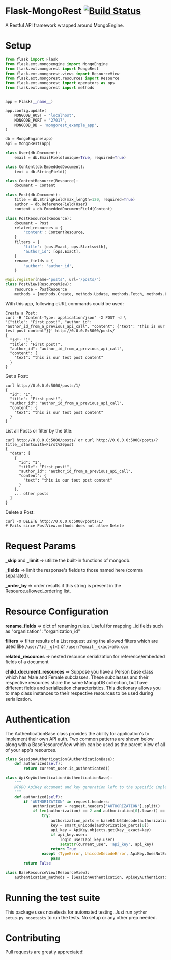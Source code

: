 Flask-MongoRest [![Build Status](https://secure.travis-ci.org/elasticsales/flask-mongorest.png?branch=master)](http://travis-ci.org/elasticsales/flask-mongorest)
===============
A Restful API framework wrapped around MongoEngine.

Setup
=====

``` python
from flask import Flask
from flask.ext.mongoengine import MongoEngine
from flask.ext.mongorest import MongoRest
from flask.ext.mongorest.views import ResourceView
from flask.ext.mongorest.resources import Resource
from flask.ext.mongorest import operators as ops
from flask.ext.mongorest import methods  


app = Flask(__name__)

app.config.update(
    MONGODB_HOST = 'localhost',
    MONGODB_PORT = '27017',
    MONGODB_DB = 'mongorest_example_app',
)

db = MongoEngine(app)
api = MongoRest(app)

class User(db.Document):
    email = db.EmailField(unique=True, required=True)

class Content(db.EmbeddedDocument):
    text = db.StringField()

class ContentResource(Resource):
    document = Content

class Post(db.Document):
    title = db.StringField(max_length=120, required=True)
    author = db.ReferenceField(User)
    content = db.EmbeddedDocumentField(Content)

class PostResource(Resource):
    document = Post
    related_resources = {
        'content': ContentResource,
    }
    filters = {
        'title': [ops.Exact, ops.Startswith],
        'author_id': [ops.Exact],
    }
    rename_fields = {
        'author': 'author_id',
    }

@api.register(name='posts', url='/posts/')
class PostView(ResourceView):
    resource = PostResource
    methods = [methods.Create, methods.Update, methods.Fetch, methods.List]
```

With this app, following cURL commands could be used:
```
Create a Post:
curl -H "Content-Type: application/json" -X POST -d \
'{"title": "First post!", "author_id": "author_id_from_a_previous_api_call", "content": {"text": "this is our test post content"}}' http://0.0.0.0:5000/posts/
{
  "id": "1",
  "title": "First post!",
  "author_id": "author_id_from_a_previous_api_call",
  "content": {
    "text": "this is our test post content"
  }
} 
```
Get a Post:
```
curl http://0.0.0.0:5000/posts/1/
{
  "id": "1",
  "title": "First post!",
  "author_id": "author_id_from_a_previous_api_call",
  "content": {
    "text": "this is our test post content"
  }
} 
```
List all Posts or filter by the title:
```
curl http://0.0.0.0:5000/posts/ or curl http://0.0.0.0:5000/posts/?title__startswith=First%20post
{
  "data": [
    {
      "id": "1",
      "title": "First post!",
      "author_id": "author_id_from_a_previous_api_call",
      "content": {
        "text": "this is our test post content"
      }
    },
    ... other posts
  ]
}
```
Delete a Post:
```
curl -X DELETE http://0.0.0.0:5000/posts/1/
# Fails since PostView.methods does not allow Delete
```

Request Params
==============

**_skip** and **_limit** => utilize the built-in functions of mongodb.

**_fields** => limit the response's fields to those named here (comma separated).

**_order_by** => order results if this string is present in the Resource.allowed_ordering list.  


Resource Configuration
======================

**rename_fields** => dict of renaming rules.  Useful for mapping _id fields such as "organization": "organization_id"

**filters** => filter results of a List request using the allowed filters which are used like `/user/?id__gt=2` or `/user/?email__exact=a@b.com`

**related_resources** => nested resource serialization for reference/embedded fields of a document

**child_document_resources** => Suppose you have a Person base class which has Male and Female subclasses.  These subclasses and their respective resources share the same MongoDB collection, but have different fields and serialization characteristics.  This dictionary allows you to map class instances to their respective resources to be used during serialization.

Authentication
==============
The AuthenticationBase class provides the ability for application's to implement their own API auth.  Two common patterns are shown below along with a BaseResourceView which can be used as the parent View of all of your app's resources.
``` python
class SessionAuthentication(AuthenticationBase):
    def authorized(self):
        return current_user.is_authenticated()

class ApiKeyAuthentication(AuthenticationBase):
    """
    @TODO ApiKey document and key generation left to the specific implementation
    """
    def authorized(self):
        if 'AUTHORIZATION' in request.headers:
            authorization = request.headers['AUTHORIZATION'].split()
            if len(authorization) == 2 and authorization[0].lower() == 'basic':
                try:
                    authorization_parts = base64.b64decode(authorization[1]).partition(':')
                    key = smart_unicode(authorization_parts[0])
                    api_key = ApiKey.objects.get(key__exact=key)
                    if api_key.user:
                        login_user(api_key.user)
                        setattr(current_user, 'api_key', api_key)
                    return True
                except (TypeError, UnicodeDecodeError, ApiKey.DoesNotExist):
                    pass
        return False

class BaseResourceView(ResourceView):
    authentication_methods = [SessionAuthentication, ApiKeyAuthentication]
```

Running the test suite
======================
This package uses nosetests for automated testing. Just run `python setup.py nosetests` to run the tests. No setup or any other prep needed.

Contributing
============
Pull requests are greatly appreciated!
